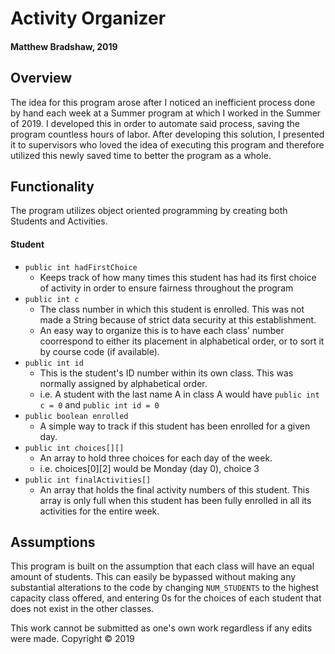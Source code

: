 # Activity Organizer
#### Matthew Bradshaw, 2019

## Overview
The idea for this program arose after I noticed an inefficient process done by hand each week at a Summer program at which I worked in the Summer of 2019.  I developed this in order to automate said process, saving the program countless hours of labor.  After developing this solution, I presented it to supervisors who loved the idea of executing this program and therefore utilized this newly saved time to better the program as a whole.

## Functionality
The program utilizes object oriented programming by creating both Students and Activities.
#### Student
* `public int hadFirstChoice`
    * Keeps track of how many times this student has had its first choice of activity in order to ensure fairness throughout the program
* `public int c`
    * The class number in which this student is enrolled.  This was not made a String because of strict data security at this establishment.
    * An easy way to organize this is to have each class' number coorrespond to either its placement in alphabetical order, or to sort it by course code (if available).
* `public int id`
    * This is the student's ID number within its own class.  This was normally assigned by alphabetical order.
    * i.e.  A student with the last name A in class A would have `public int c = 0` and `public int id = 0`
* `public boolean enrolled`
    * A simple way to track if this student has been enrolled for a given day.
* `public int choices[][]`
    * An array to hold three choices for each day of the week.
    * i.e. choices[0][2] would be Monday (day 0), choice 3
* `public int finalActivities[]`
    * An array that holds the final activity numbers of this student.  This array is only full when this student has been fully enrolled in all its activities for the entire week.
    
    
## Assumptions
This program is built on the assumption that each class will have an equal amount of students.  This can easily be bypassed without making any substantial alterations to the code by changing `NUM_STUDENTS` to the highest capacity class offered, and entering 0s for the choices of each student that does not exist in the other classes.

This work cannot be submitted as one's own work regardless if any edits were made. 
Copyright © 2019
